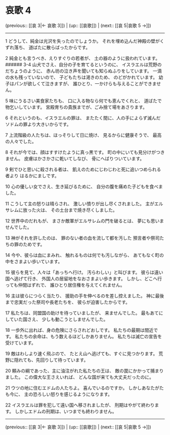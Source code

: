 # 哀歌 4

(previous:: [[哀 3|← 哀歌 3]]) | (up:: [[哀歌]]) | (next:: [[哀 5|哀歌 5 →]])

***


1 どうして、純金は光沢を失ったのでしょうか。 それを埋め込んだ神殿の壁がくずれ落ち、 道ばたに散らばったからです。 

2 純金とも言うべき、えりすぐりの若者が、 土の器のように扱われています。 ###### 3-4 山犬でさえ、自分の子を育てるというのに、 イスラエルは荒野のだちょうのように、 赤ん坊の泣き声を聞いても知らぬふりをしています。 一滴の水も残っていないので、 子どもたちは渇きのため、 のどがかれています。 幼子はパンが欲しくて泣きますが、 誰ひとり、一かけらも与えることができません。 

5 味にうるさい美食家たちも、 口に入る物なら何でも恵んでくれと、 道ばたで物乞いしています。 宮殿育ちの貴族までが、ごみ捨て場をあさります。 

6 それというのも、イスラエルの罪は、 またたく間に、人の手によらず滅んだ ソドムの罪より大きいからです。 

7 上流階級の人たちは、ほっそりして日に焼け、 見るからに健康そうで、 最高の人々でした。 

8 それが今では、顔はすすけたように真っ黒です。 町の中にいても見分けがつきません。 皮膚はかさかさに乾いてしなび、 骨にへばりついています。 

9 剣でひと思いに殺される者は、 飢えのためにじわじわと死に追いつめられる者より はるかにましです。 

10 心の優しい女でさえ、生き延びるために、 自分の腹を痛めた子どもを食べました。 

11 こうして主の怒りは晴らされ、 激しい憤りが出し尽くされました。 主がエルサレムに放った火は、 その土台まで焼き尽くしました。 

12 世界中のだれもが、 まさか敵軍がエルサレムの門を破るとは、 夢にも思いませんでした。 

13 神がそれを許したのは、 罪のない者の血を流して都を汚した 預言者や祭司たちの罪のためです。 

14 今や、彼らは血にまみれ、 触れるものは何でも汚しながら、 あてもなく町の中をさまよい歩いています。 

15 彼らを見て、人々は「あっちへ行け。 汚らわしい」と叫びます。 彼らは遠い国へ逃げて行き、 外国人の居留地をなおさまよい歩きます。 しかし、どこへ行っても仲間はずれで、 誰ひとり居住権を与えてくれません。 

16 主は彼らにつらく当たり、 援助の手を伸べるのを差し控えました。 神に最後まで忠実だった祭司や長老たちを、 彼らが迫害したからです。 

17 私たちは、同盟国の助けを待っていましたが、 来ませんでした。 最もあてにしていた国さえ、 少しも動こうとしませんでした。 

18 一歩外に出れば、身の危険にさらされどおしです。 私たちの最期は間近です。 私たちの余命は、もう数えるほどしかありません。 私たちは滅亡の宣告を受けています。 

19 敵はわしより速く飛ぶので、 たとえ山へ逃げても、すぐに見つかります。 荒野に隠れても、先回りして待っています。 

20 頼みの綱であった、主に油注がれた私たちの王は、 敵の罠にかかって捕まりました。 この偉大な王さえいれば、 どんな国が来ても大丈夫だったのに。 

21 ウツの地に住むエドムの人たちよ。 喜んでいるのですか。 しかしあなたがたも今に、 主の恐ろしい怒りを感じるようになります。 

22 イスラエルは罪を犯して遠い国へ移されましたが、 刑期はやがて終わります。 しかしエドムの刑期は、いつまでも終わりません。

***

(previous:: [[哀 3|← 哀歌 3]]) | (up:: [[哀歌]]) | (next:: [[哀 5|哀歌 5 →]])
